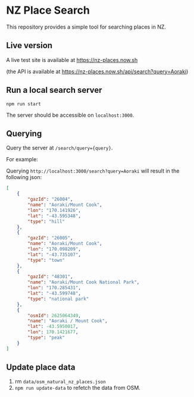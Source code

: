 # NZ Place Search

This repository provides a simple tool for searching places in NZ.

## Live version

A live test site is available at https://nz-places.now.sh

(the API is available at https://nz-places.now.sh/api/search?query=Aoraki)

## Run a local search server
`npm run start`

The server should be accessible on `localhost:3000`.

## Querying

Query the server at `/search/query={query}`.

For example:

Querying `http://localhost:3000/search?query=Aoraki` will result in the following json:

```json
[
    {
        "gazId": "26004",
        "name": "Aoraki/Mount Cook",
        "lon": "170.141926",
        "lat": "-43.595348",
        "type": "hill"
    },
    {
        "gazId": "26005",
        "name": "Aoraki/Mount Cook",
        "lon": "170.098209",
        "lat": "-43.735107",
        "type": "town"
    },
    {
        "gazId": "48301",
        "name": "Aoraki/Mount Cook National Park",
        "lon": "170.285431",
        "lat": "-43.599748",
        "type": "national park"
    },
    {
        "osmId": 2625064349,
        "name": "Aoraki / Mount Cook",
        "lat": -43.5950017,
        "lon": 170.1421677,
        "type": "peak"
    }
]
```

## Update place data
1. rm `data/osm_natural_nz_places.json`
2. `npm run update-data` to refetch the data from OSM.
